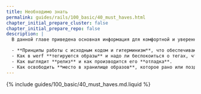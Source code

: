 ```yaml
---
title: Необходимо знать
permalink: guides/rails/100_basic/40_must_haves.html
chapter_initial_prepare_cluster: false
chapter_initial_prepare_repo: false
description: |
  В данной главе приведена основная информация для комфортной и уверенной работы с werf:

  - **Принципы работы с исходным кодом и гитерминизм**, что обеспечивают надежность и гарантию воспроизводимости, а также унифицируют все процессы.
  - Как в werf **тегируются образы** и надо ли беспокоиться о тегах, чтобы организовать сборку и деплой _(нет, не надо)_.
  - Как выглядит **релиз** и как производится его **отладка**.
  - Как освободить **место в хранилище образов**, которое рано или поздно начнет заканчиваться.
---
```


{% include guides/100_basic/40_must_haves.md.liquid %}
